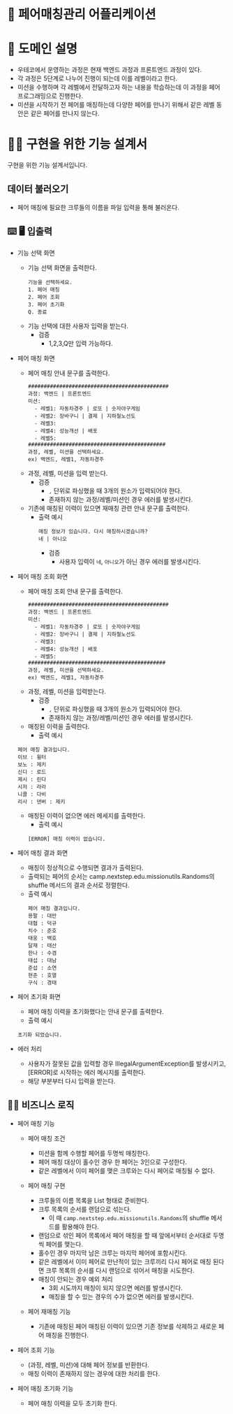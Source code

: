 # 🎄 페어매칭관리 어플리케이션

# 🚀 도메인 설명

- 우테코에서 운영하는 과정은 현재 백엔드 과정과 프론트엔드 과정이 있다.
- 각 과정은 5단계로 나누어 진행이 되는데 이를 레벨이라고 한다.
- 미션을 수행하며 각 레벨에서 전달하고자 하는 내용을 학습하는데 이 과정을 페어 프로그래밍으로 진행한다.
- 미션을 시작하기 전 페어를 매칭하는데 다양한 페어를 만나기 위해서 같은 레벨 동안은 같은 페어를 만나지 않는다.

# 🏋️‍♀️ 구현을 위한 기능 설계서

구현을 위한 기능 설계서입니다.

## 데이터 불러오기

- 페어 매칭에 필요한 크루들의 이름을 파일 입력을 통해 불러온다.

## ⌨️ 🖥 입출력

- 기능 선택 화면
    - 기능 선택 화면을 출력한다.
      ```
      기능을 선택하세요.
      1. 페어 매칭
      2. 페어 조회
      3. 페어 초기화
      Q. 종료
      ```
    - 기능 선택에 대한 사용자 입력을 받는다.
        - 검증
            - 1,2,3,Q만 입력 가능하다.

- 페어 매칭 화면
    - 페어 매칭 안내 문구를 출력한다.
      ```
      #############################################
      과정: 백엔드 | 프론트엔드
      미션:
        - 레벨1: 자동차경주 | 로또 | 숫자야구게임
        - 레벨2: 장바구니 | 결제 | 지하철노선도
        - 레벨3: 
        - 레벨4: 성능개선 | 배포
        - 레벨5: 
      ############################################
      과정, 레벨, 미션을 선택하세요.
      ex) 백엔드, 레벨1, 자동차경주
      ```
    - 과정, 레벨, 미션을 입력 받는다.
        - 검증
            - `,` 단위로 파싱했을 때 3개의 원소가 입력되어야 한다.
            - 존재하지 않는 과정/레벨/미션인 경우 에러를 발생시킨다.
    - 기존에 매칭된 이력이 있으면 재매칭 관련 안내 문구를 출력한다.
        - 출력 예시
          ```
          매칭 정보가 있습니다. 다시 매칭하시겠습니까?
          네 | 아니오
          ```
            - 검증
                - 사용자 입력이 `네`, `아니오`가 아닌 경우 에러를 발생시킨다.

- 페어 매칭 조회 화면
    - 페어 매칭 조회 안내 문구를 출력한다.
      ```
      #############################################
      과정: 백엔드 | 프론트엔드
      미션:
        - 레벨1: 자동차경주 | 로또 | 숫자야구게임
        - 레벨2: 장바구니 | 결제 | 지하철노선도
        - 레벨3: 
        - 레벨4: 성능개선 | 배포
        - 레벨5: 
      ############################################
      과정, 레벨, 미션을 선택하세요.
      ex) 백엔드, 레벨1, 자동차경주
      ```
    - 과정, 레벨, 미션을 입력받는다.
        - 검증
            - `,` 단위로 파싱했을 때 3개의 원소가 입력되어야 한다.
            - 존재하지 않는 과정/레벨/미션인 경우 에러를 발생시킨다.
    - 매칭된 이력을 출력한다.
        - 출력 예시
    ```
    페어 매칭 결과입니다.
    이브 : 윌터
    보노 : 제키
    신디 : 로드
    제시 : 린다
    시저 : 라라
    니콜 : 다비
    리사 : 덴버 : 제키
    ```

    - 매칭된 이력이 없으면 에러 메세지를 출력한다.
        - 출력 예시
      ```
      [ERROR] 매칭 이력이 없습니다.
      ```

- 페어 매칭 결과 화면
    - 매칭이 정상적으로 수행되면 결과가 출력된다.
    - 출력되는 페어의 순서는 camp.nextstep.edu.missionutils.Randoms의 shuffle 메서드의 결과 순서로 정렬한다.
    - 출력 예시
      ```
      페어 매칭 결과입니다.
      용팔 : 대만
      대협 : 덕규
      치수 : 준호
      태웅 : 백호
      달재 : 태산
      한나 : 수겸
      태섭 : 대남
      준섭 : 소연
      현준 : 호열
      구식 : 경태
      ```

- 페어 초기화 화면
    - 페어 매칭 이력을 초기화했다는 안내 문구를 출력한다.
    - 출력 예시
    ```
    초기화 되었습니다. 
    ```

- 에러 처리
    - 사용자가 잘못된 값을 입력할 경우 IllegalArgumentException를 발생시키고, [ERROR]로 시작하는 에러 메시지를 출력한다.
    - 해당 부분부터 다시 입력을 받는다.

## 👨‍🍳 비즈니스 로직

- 페어 매칭 기능
    - 페어 매칭 조건
        - 미션을 함께 수행할 페어를 두명씩 매칭한다.
        - 페어 매칭 대상이 홀수인 경우 한 페어는 3인으로 구성한다.
        - 같은 레벨에서 이미 페어를 맺은 크루와는 다시 페어로 매칭될 수 없다.

    - 페어 매칭 구현
        - 크루들의 이름 목록을 List<Crew> 형태로 준비한다.
        - 크루 목록의 순서를 랜덤으로 섞는다.
            - 이 때 `camp.nextstep.edu.missionutils.Randoms`의 shuffle 메서드를 활용해야 한다.
        - 랜덤으로 섞인 페어 목록에서 페어 매칭을 할 때 앞에서부터 순서대로 두명씩 페어를 맺는다.
        - 홀수인 경우 마지막 남은 크루는 마지막 페어에 포함시킨다.
        - 같은 레벨에서 이미 페어로 만난적이 있는 크루끼리 다시 페어로 매칭 된다면 크루 목록의 순서를 다시 랜덤으로 섞어서 매칭을 시도한다.
        - 매칭이 안되는 경우 예외 처리
            - 3회 시도까지 매칭이 되지 않으면 에러를 발생시킨다.
            - 매칭을 할 수 있는 경우의 수가 없으면 에러를 발생시킨다.

    - 페어 재매칭 기능
        - 기존에 매칭된 페어 매칭된 이력이 있으면 기존 정보를 삭제하고 새로운 페어 매칭을 진행한다.

- 페어 조회 기능
    - (과정, 레벨, 미션)에 대해 페어 정보를 반환한다.
    - 매칭 이력이 존재하지 않는 경우에 대한 처리를 한다.

- 페어 매칭 초기화 기능
    - 페어 매칭 이력을 모두 초기화 한다. 